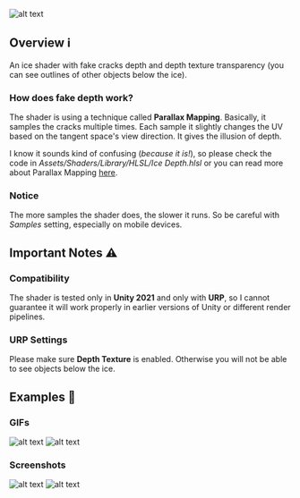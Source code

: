 ![alt text](https://github.com/tojynick/Ice-Shader/blob/main/Readme%20Resources/Thumbnail.jpg)

## Overview ℹ️
An ice shader with fake cracks depth and depth texture transparency (you can see outlines of other objects below the ice).

### How does fake depth work?
The shader is using a technique called **Parallax Mapping**. Basically, it samples the cracks multiple times. Each sample it slightly changes the UV based on the tangent space's view direction. It gives the illusion of depth.

I know it sounds kind of confusing (*because it is!*), so please check the code in *Assets/Shaders/Library/HLSL/Ice Depth.hlsl* or you can read more about Parallax Mapping [here](https://en.wikipedia.org/wiki/Parallax_mapping).

### Notice
The more samples the shader does, the slower it runs. So be careful with *Samples* setting, especially on mobile devices.

## Important Notes ⚠️
### Compatibility
The shader is tested only in **Unity 2021** and only with **URP**, so I cannot guarantee it will work properly in earlier versions of Unity or different render pipelines.
### URP Settings
Please make sure **Depth Texture** is enabled. Otherwise you will not be able to see objects below the ice.

## Examples 👀
### GIFs
![alt text](https://github.com/tojynick/Ice-Shader/blob/main/Readme%20Resources/Ice%20Ground.gif)
![alt text](https://github.com/tojynick/Ice-Shader/blob/main/Readme%20Resources/Ice%20Cubes.gif)

### Screenshots
![alt text](https://github.com/tojynick/Ice-Shader/blob/main/Readme%20Resources/Ice%20Ground%201.jpg)
![alt text](https://github.com/tojynick/Ice-Shader/blob/main/Readme%20Resources/Ice%20Sphere.jpg)
